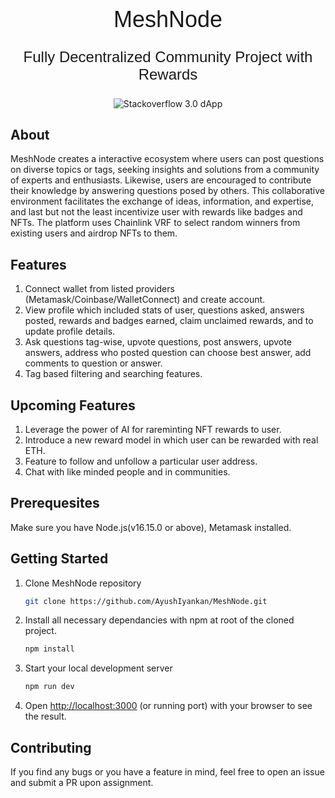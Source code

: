 <h1 align="center" style="font-size: 36px; font-weight: 500; font-family: DM Sans, sans-serif;">MeshNode</h1>
<p align="center" style="font-size: 24px; font-weight: 500; font-family: DM Sans, sans-serif;">Fully Decentralized Community Project with Rewards</p>

<p align="center">
  <img src="https://github.com/VijayKumarKTG/hackathon-front-end/assets/75990868/2cfcde1f-c187-4650-9164-14f5432d646c" alt="Stackoverflow 3.0 dApp">
</p>

## About
 MeshNode creates a interactive ecosystem where users can post questions on diverse topics or tags, seeking insights and solutions from a community of experts and enthusiasts. Likewise, users are encouraged to contribute their knowledge by answering questions posed by others. This collaborative environment facilitates the exchange of ideas, information, and expertise, and last but not the least incentivize user with rewards like badges and NFTs.
The platform uses Chainlink VRF to select random winners from existing users and airdrop NFTs to them.

## Features
1. Connect wallet from listed providers (Metamask/Coinbase/WalletConnect) and create account.
2. View profile which included stats of user, questions asked, answers posted, rewards and badges earned, claim unclaimed rewards, and to update profile details.
3. Ask questions tag-wise, upvote questions, post answers, upvote answers, address who posted question can choose best answer, add comments
   to question or answer.
4. Tag based filtering and searching features.

## Upcoming Features
1. Leverage the power of AI for rareminting NFT rewards to user.
2. Introduce a new reward model in which user can be rewarded with real ETH.
3. Feature to follow and unfollow a particular user address.
4. Chat with like minded people and in communities.

## Prerequesites
 Make sure you have Node.js(v16.15.0 or above), Metamask installed.

## Getting Started
1. Clone MeshNode repository 
   
   ```bash
   git clone https://github.com/AyushIyankan/MeshNode.git
   ```
2. Install all necessary dependancies with npm at root of the cloned project.

   ```bash
   npm install
   ```
3. Start your local development server
   ```bash
   npm run dev
   ```
4. Open [http://localhost:3000](http://localhost:3000) (or running port) with your browser to see the result.

## Contributing
 If you find any bugs or you have a feature in mind, feel free to open an issue and submit a PR upon assignment.
